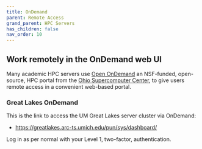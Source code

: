 ```yaml
---
title: OnDemand
parent: Remote Access
grand_parent: HPC Servers
has_children: false
nav_order: 10
---
```


## Work remotely in the OnDemand web UI

Many academic HPC servers use 
[Open OnDemand](https://openondemand.org/)
an NSF-funded, open-source, HPC portal from the 
[Ohio Supercomputer Center](https://www.osc.edu/), 
to give users remote access in a convenient web-based portal.

### Great Lakes OnDemand 

This is the link to access the UM Great Lakes server cluster
via OnDemand:

- <https://greatlakes.arc-ts.umich.edu/pun/sys/dashboard/>

Log in as per normal with your Level 1, two-factor, authentication.
